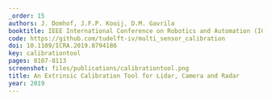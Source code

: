 ```yaml
---
_order: 15
authors: J. Domhof, J.F.P. Kooij, D.M. Gavrila
booktitle: IEEE International Conference on Robotics and Automation (ICRA)
code: https://github.com/tudelft-iv/multi_sensor_calibration
doi: 10.1109/ICRA.2019.8794186
key: calibrationtool
pages: 8107-8113
screenshot: files/publications/calibrationtool.png
title: An Extrinsic Calibration Tool for Lidar, Camera and Radar
year: 2019
---
```


